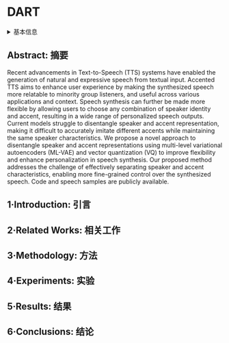 # DART

<details>
<summary>基本信息</summary>

- 标题: "DART: Disentanglement of Accent and Speaker Representation in Multispeaker Text-to-Speech"
- 作者:
  - 01 Jan Melechovsky,
  - 02 Ambuj Mehrish,
  - 03 Berrak Sisman,
  - 04 Dorien Herremans
- 链接:
  - [ArXiv](https://arxiv.org/abs/2410.13342)
  - [Publication]() Audio Imagination workshop of NeurIPS 2024
  - [Github](https://github.com/amaai-lab/DART)
  - [Demo](https://amaai-lab.github.io/DART/)
- 文件:
  - [ArXiv](_PDF/2410.13342v1__DART__Disentanglement_of_Accent_and_Speaker_Representation_in_Multispeaker_Text-to-Speech.pdf)
  - [Publication] #TODO

</details>

## Abstract: 摘要

Recent advancements in Text-to-Speech (TTS) systems have enabled the generation of natural and expressive speech from textual input.
Accented TTS aims to enhance user experience by making the synthesized speech more relatable to minority group listeners, and useful across various applications and context.
Speech synthesis can further be made more flexible by allowing users to choose any combination of speaker identity and accent, resulting in a wide range of personalized speech outputs.
Current models struggle to disentangle speaker and accent representation, making it difficult to accurately imitate different accents while maintaining the same speaker characteristics.
We propose a novel approach to disentangle speaker and accent representations using multi-level variational autoencoders (ML-VAE) and vector quantization (VQ) to improve flexibility and enhance personalization in speech synthesis.
Our proposed method addresses the challenge of effectively separating speaker and accent characteristics, enabling more fine-grained control over the synthesized speech.
Code and speech samples are publicly available.

## 1·Introduction: 引言

## 2·Related Works: 相关工作

## 3·Methodology: 方法

## 4·Experiments: 实验

## 5·Results: 结果

## 6·Conclusions: 结论
